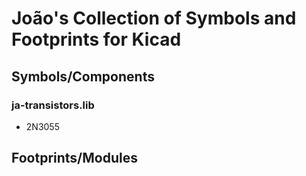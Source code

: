# João's Collection of Symbols and Footprints for Kicad

## Symbols/Components

### ja-transistors.lib
* 2N3055

## Footprints/Modules
